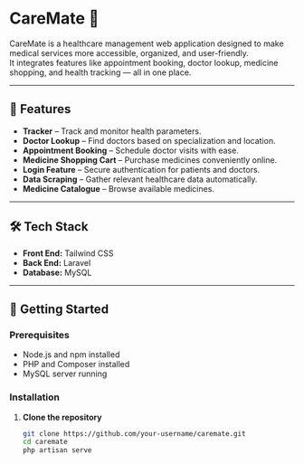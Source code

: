 # CareMate 🏥

CareMate is a healthcare management web application designed to make medical services more accessible, organized, and user-friendly.  
It integrates features like appointment booking, doctor lookup, medicine shopping, and health tracking — all in one place.

---

## 📌 Features

- **Tracker** – Track and monitor health parameters.
- **Doctor Lookup** – Find doctors based on specialization and location.
- **Appointment Booking** – Schedule doctor visits with ease.
- **Medicine Shopping Cart** – Purchase medicines conveniently online.
- **Login Feature** – Secure authentication for patients and doctors.
- **Data Scraping** – Gather relevant healthcare data automatically.
- **Medicine Catalogue** – Browse available medicines.

---

## 🛠 Tech Stack

- **Front End:** Tailwind CSS
- **Back End:** Laravel
- **Database:** MySQL

---

## 🚀 Getting Started

### Prerequisites
- Node.js and npm installed
- PHP and Composer installed
- MySQL server running

### Installation
1. **Clone the repository**
   ```bash
   git clone https://github.com/your-username/caremate.git
   cd caremate
   php artisan serve
